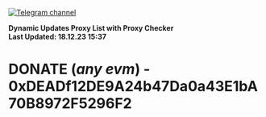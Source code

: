 [![Telegram channel](https://img.shields.io/endpoint?url=https://runkit.io/damiankrawczyk/telegram-badge/branches/master?url=https://t.me/n4z4v0d)](https://t.me/n4z4v0d) 

**Dynamic Updates Proxy List with Proxy Checker**  
**Last Updated: 18.12.23 15:37**

# DONATE (_any evm_) - 0xDEADf12DE9A24b47Da0a43E1bA70B8972F5296F2
